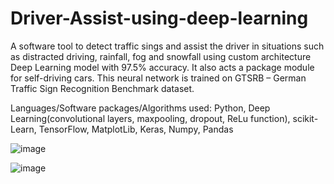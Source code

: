 # Driver-Assist-using-deep-learning
A software tool to detect traffic sings and assist the driver in situations such as distracted driving, rainfall, fog and snowfall using custom architecture Deep Learning model with 97.5% accuracy. It also acts a package module for self-driving cars. This neural network is trained on GTSRB – German Traffic Sign Recognition Benchmark dataset.

Languages/Software packages/Algorithms used: Python, Deep Learning(convolutional layers, maxpooling, dropout, ReLu function), scikit-Learn, TensorFlow, MatplotLib, Keras, Numpy, Pandas

![image](https://user-images.githubusercontent.com/39185685/112060247-8e734500-8b22-11eb-8c2f-4076922d6bf1.png)

![image](https://user-images.githubusercontent.com/39185685/112060282-98954380-8b22-11eb-9ca8-57c85309885b.png)

